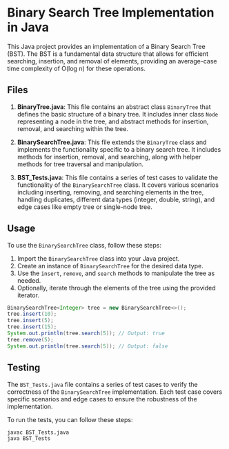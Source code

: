 # Binary Search Tree Implementation in Java

This Java project provides an implementation of a Binary Search Tree (BST). The BST is a fundamental data structure that allows for efficient searching, insertion, and removal of elements, providing an average-case time complexity of O(log n) for these operations.

## Files

1. **BinaryTree.java**: This file contains an abstract class `BinaryTree` that defines the basic structure of a binary tree. It includes inner class `Node` representing a node in the tree, and abstract methods for insertion, removal, and searching within the tree.

2. **BinarySearchTree.java**: This file extends the `BinaryTree` class and implements the functionality specific to a binary search tree. It includes methods for insertion, removal, and searching, along with helper methods for tree traversal and manipulation.

3. **BST_Tests.java**: This file contains a series of test cases to validate the functionality of the `BinarySearchTree` class. It covers various scenarios including inserting, removing, and searching elements in the tree, handling duplicates, different data types (integer, double, string), and edge cases like empty tree or single-node tree.

## Usage

To use the `BinarySearchTree` class, follow these steps:

1. Import the `BinarySearchTree` class into your Java project.
2. Create an instance of `BinarySearchTree` for the desired data type.
3. Use the `insert`, `remove`, and `search` methods to manipulate the tree as needed.
4. Optionally, iterate through the elements of the tree using the provided iterator.

```java
BinarySearchTree<Integer> tree = new BinarySearchTree<>();
tree.insert(10);
tree.insert(5);
tree.insert(15);
System.out.println(tree.search(5)); // Output: true
tree.remove(5);
System.out.println(tree.search(5)); // Output: false
```

## Testing

The `BST_Tests.java` file contains a series of test cases to verify the correctness of the `BinarySearchTree` implementation. Each test case covers specific scenarios and edge cases to ensure the robustness of the implementation.

To run the tests, you can follow these steps:

```bash
javac BST_Tests.java
java BST_Tests
```

